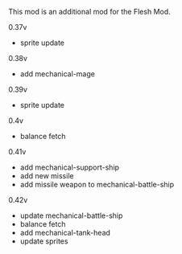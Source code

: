 This mod is an additional mod for the Flesh Mod.

0.37v
- sprite update

0.38v
- add mechanical-mage

0.39v
- sprite update

0.4v
- balance fetch

0.41v
- add mechanical-support-ship
- add new missile
- add missile weapon to mechanical-battle-ship

0.42v
- update mechanical-battle-ship
- balance fetch
- add mechanical-tank-head
- update sprites